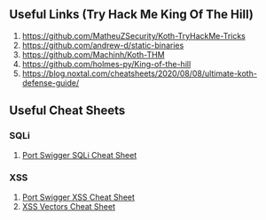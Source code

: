 ## Useful Links (Try Hack Me King Of The Hill)
1. https://github.com/MatheuZSecurity/Koth-TryHackMe-Tricks
2. https://github.com/andrew-d/static-binaries
3. https://github.com/Machinh/Koth-THM
4. https://github.com/holmes-py/King-of-the-hill
5. https://blog.noxtal.com/cheatsheets/2020/08/08/ultimate-koth-defense-guide/


## Useful Cheat Sheets
### SQLi
1. <a href="https://portswigger.net/web-security/sql-injection/cheat-sheet">Port Swigger SQLi Cheat Sheet</a>
### XSS
1. <a href="https://portswigger.net/web-security/cross-site-scripting/cheat-sheet">Port Swigger XSS Cheat Sheet</a>
2. <a href="https://gist.github.com/kurobeats/9a613c9ab68914312cbb415134795b45">XSS Vectors Cheat Sheet</a>
